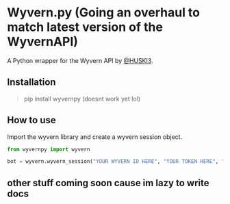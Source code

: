 # Wyvern.py (Going an overhaul to match latest version of the WyvernAPI)
A Python wrapper for the Wyvern API by [@HUSKI3](https://github.com/HUSKI3).

## Installation
> pip install wyvernpy (doesnt work yet lol)

## How to use
Import the wyvern library and create a wyvern session object.
```python
from wyvernpy import wyvern 

bot = wyvern.wyvern_session("YOUR WYVERN ID HERE", "YOUR TOKEN HERE", "COMMAND_PREFIX")
```
## other stuff coming soon cause im lazy to write docs
